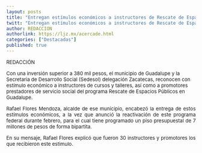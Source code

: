 ```yaml
---
layout: posts
title: "Entregan estímulos económicos a instructores de Rescate de Espacios Públicos"
twitt: "Entregan estímulos económicos a instructores de Rescate de Espacios Públicos"
author: REDACCION
authorlink: https://ljz.mx/acercade.html
categories: ["Destacadas"]
published: true
---
```

<p style="text-align: justify;">
  <span style="font-size: small;">REDACCIÓN</span>
</p>

<p style="text-align: justify;" />

<span style="font-size: small;" />Con una inversión superior a 380 mil pesos, el municipio de Guadalupe y la Secretaria de Desarrollo Social (Sedesol) delegación Zacatecas, reconocen con estímulo económico a instructores de cursos y talleres, así como a promotores prestadores de servicio social del programa Rescate de Espacios Públicos en Guadalupe. </span></p> <p style="text-align: justify;">
  <span style="font-size: small;">Rafael Flores Mendoza, alcalde de ese municipio, encabezó la entrega de estos estímulos económicos, a la vez que anunció la reactivación de este programa federal durante febrero, para el cual tiene programado un piso presupuestal de 7 millones de pesos de forma bipartita.</span>
</p>

<p style="text-align: justify;">
  <span style="font-size: small;">En su mensaje, Rafael Flores explicó que fueron 30 instructores y promotores los que recibieron este estimulo.</span>
</p>
